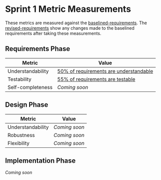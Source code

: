 # Sprint 1 Metric Measurements

These metrics are measured against the [baselined-requirements](./baselined-requirements.md). The [revised-requirements](./revised-requirements.md) show any changes made to the baselined requirements after taking these measurements.


## Requirements Phase

Metric | Value
--- | ---
Understandability | [50% of requirements are understandable](./requirements-understandability-measurements.md)
Testability | [55% of requirements are testable](./requirements-testability-measurements.md)
Self-completeness | *Coming soon*


## Design Phase

Metric | Value
--- | ---
Understandability | *Coming soon*
Robustness | *Coming soon*
Flexibility | *Coming soon*


## Implementation Phase

*Coming soon*